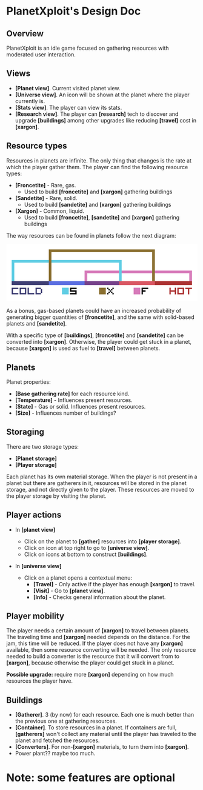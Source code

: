 # PlanetXploit's Design Doc

## Overview

PlanetXploit is an idle game focused on gathering resources with moderated user interaction.

## Views

* **[Planet view]**. Current visited planet view.
* **[Universe view]**. An icon will be shown at the planet where the player currently is.
* **[Stats view]**. The player can view its stats.
* **[Research view]**. The player can **[research]** tech to discover and upgrade **[buildings]** among other upgrades like reducing **[travel]** cost in **[xargon]**.

## Resource types

Resources in planets are infinite. The only thing that changes is the rate at which the player gather them. The player can find the following resource types:

* **[Froncetite]** - Rare, gas.
  * Used to build **[froncetite]** and **[xargon]** gathering buildings
* **[Sandetite]** - Rare, solid.
  * Used to build **[sandetite]** and **[xargon]** gathering buildings
* **[Xargon]** - Common, liquid.
  * Used to build **[froncetite]**, **[sandetite]** and **[xargon]** gathering buildings

The way resources can be found in planets follow the next diagram:

![alt text](resource-diagram.png "Sample")

As a bonus, gas-based planets could have an increased probability of generating bigger quantities of **[froncetite]**, and the same with solid-based planets and **[sandetite]**.

With a specific type of **[buildings]**, **[froncetite]** and **[sandetite]** can be converted into **[xargon]**. Otherwise, the player could get stuck in a planet, because **[xargon]** is used as fuel to **[travel]** between planets.

## Planets

Planet properties:

* **[Base gathering rate]** for each resource kind.
* **[Temperature]** - Influences present resources.
* **[State]** - Gas or solid. Influences present resources.
* **[Size]** - Influences number of buildings?

## Storaging

There are two storage types:

* **[Planet storage]**
* **[Player storage]**

Each planet has its own material storage. When the player is not present in a planet but there are gatherers in it, resources will be stored in the planet storage, and not directly given to the player. These resources are moved to the player storage by visiting the planet.

## Player actions

* In **[planet view]**
  * Click on the planet to **[gather]** resources into **[player storage]**.
  * Click on icon at top right to go to **[universe view]**.
  * Click on icons at bottom to construct **[buildings]**.

* In **[universe view]**
  * Click on a planet opens a contextual menu:
    * **[Travel]** - Only active if the player has enough **[xargon]** to travel.
    * **[Visit]** - Go to **[planet view]**.
    * **[Info]** - Checks general information about the planet.

## Player mobility

The player needs a certain amount of **[xargon]** to travel between planets. The traveling time and **[xargon]** needed depends on the distance. For the jam, this time will be reduced. If the player does not have any **[xargon]** available, then some resource converting will be needed. The only resource needed to build a converter is the resource that it will convert from to **[xargon]**, because otherwise the player could get stuck in a planet.

**Possible upgrade:** require more **[xargon]** depending on how much resources the player have.


## Buildings

* **[Gatherer]**. 3 (by now) for each resource. Each one is much better than the previous one at gathering resources.
* **[Container]**. To store resources in a planet. If containers are full, **[gatherers]** won't collect any material until the player has traveled to the planet and fetched the resources.
* **[Converters]**. For non-**[xargon]** materials, to turn them into **[xargon]**.
* Power plant?? maybe too much.


# Note: some features are optional
